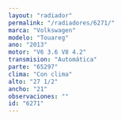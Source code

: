 ```yaml
---
layout: "radiador"
permalink: "/radiadores/6271/"
marca: "Volkswagen"
modelo: "Touareg"
ano: "2013"
motor: "V6 3.6 V8 4.2"
transmision: "Automática"
parte: "65297"
clima: "Con clima"
alto: "27 1/2"
ancho: "21"
observaciones: ""
id: "6271"
---
```


